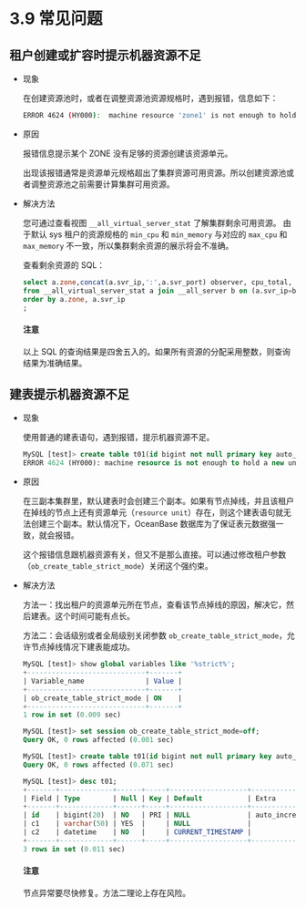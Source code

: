 # 3.9 常见问题

## 租户创建或扩容时提示机器资源不足

* 现象

    在创建资源池时，或者在调整资源池资源规格时，遇到报错，信息如下：

    ```bash
    ERROR 4624 (HY000):  machine resource 'zone1' is not enough to hold a new unit
    ```

* 原因

    报错信息提示某个 ZONE 没有足够的资源创建该资源单元。

    出现该报错通常是资源单元规格超出了集群资源可用资源。所以创建资源池或者调整资源池之前需要计算集群可用资源。

* 解决方法

    您可通过查看视图 `__all_virtual_server_stat` 了解集群剩余可用资源。 由于默认 sys 租户的资源规格的 `min_cpu` 和 `min_memory` 与对应的 `max_cpu` 和 `max_memory` 不一致，所以集群剩余资源的展示将会不准确。

    查看剩余资源的 SQL：

    ```sql
    select a.zone,concat(a.svr_ip,':',a.svr_port) observer, cpu_total, cpu_assigned, (cpu_total-cpu_assigned) cpu_free, mem_total/1024/1024/1024 mem_total_gb, mem_assigned/1024/1024/1024 mem_assign_gb, (mem_total-mem_assigned)/1024/1024/1024 mem_free_gb 
    from __all_virtual_server_stat a join __all_server b on (a.svr_ip=b.svr_ip and a.svr_port=b.svr_port)
    order by a.zone, a.svr_ip
    ;
    ```

  <main id="notice" type='notice'>
    <h4>注意</h4>
    <p>以上 SQL 的查询结果是四舍五入的。如果所有资源的分配采用整数，则查询结果为准确结果。</p>
  </main>

## 建表提示机器资源不足

* 现象

    使用普通的建表语句，遇到报错，提示机器资源不足。

    ```sql
    MySQL [test]> create table t01(id bigint not null primary key auto_increment, c1 varchar(50), c2 datetime not null default current_timestamp);
    ERROR 4624 (HY000): machine resource is not enough to hold a new unit
    ```

* 原因

    在三副本集群里，默认建表时会创建三个副本。如果有节点掉线，并且该租户在掉线的节点上还有资源单元（`resource unit`）存在，则这个建表语句就无法创建三个副本。默认情况下，OceanBase 数据库为了保证表元数据强一致，就会报错。

    这个报错信息跟机器资源有关，但又不是那么直接。可以通过修改租户参数（`ob_create_table_strict_mode`）关闭这个强约束。

* 解决方法

    方法一：找出租户的资源单元所在节点，查看该节点掉线的原因，解决它，然后建表。这个时间可能有点长。

    方法二：会话级别或者全局级别关闭参数 `ob_create_table_strict_mode`，允许节点掉线情况下建表能成功。

    ```SQL
    MySQL [test]> show global variables like '%strict%';
    +-----------------------------+-------+
    | Variable_name               | Value |
    +-----------------------------+-------+
    | ob_create_table_strict_mode | ON    |
    +-----------------------------+-------+
    1 row in set (0.009 sec)

    MySQL [test]> set session ob_create_table_strict_mode=off;
    Query OK, 0 rows affected (0.001 sec)

    MySQL [test]> create table t01(id bigint not null primary key auto_increment, c1 varchar(50), c2 datetime not null default current_timestamp);
    Query OK, 0 rows affected (0.071 sec)

    MySQL [test]> desc t01;
    +-------+-------------+------+-----+-------------------+----------------+
    | Field | Type        | Null | Key | Default           | Extra          |
    +-------+-------------+------+-----+-------------------+----------------+
    | id    | bigint(20)  | NO   | PRI | NULL              | auto_increment |
    | c1    | varchar(50) | YES  |     | NULL              |                |
    | c2    | datetime    | NO   |     | CURRENT_TIMESTAMP |                |
    +-------+-------------+------+-----+-------------------+----------------+
    3 rows in set (0.011 sec)
    ```

  <main id="notice" type='notice'>
    <h4>注意</h4>
    <p>节点异常要尽快修复。方法二理论上存在风险。</p>
  </main>
